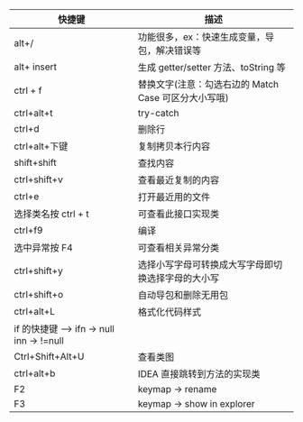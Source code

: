| 快捷键                                  | 描述                                |
| ----------------------------------------- |-----------------------------------|
| alt+/                                     | 功能很多，ex：快速生成变量，导包，解决错误等           |
| alt+ insert                               | 生成 getter/setter 方法、toString 等    |
| ctrl + f                                  | 替换文字(注意：勾选右边的 Match Case 可区分大小写哦) |
| ctrl+alt+t                                | try-catch                         |
| ctrl+d                                    | 删除行                               |
| ctrl+alt+下键                             | 复制拷贝本行内容                          |
| shift+shift                               | 查找内容                              |
| ctrl+shift+v                              | 查看最近复制的内容                         |
| ctrl+e                                    | 打开最近用的文件                          |
| 选择类名按 ctrl + t                       | 可查看此接口实现类                         |
| ctrl+f9                                   | 编译                                |
| 选中异常按 F4                             | 可查看相关异常分类                         |
| ctrl+shift+y                              | 选择小写字母可转换成大写字母即切换选择字母的大小写         |
| ctrl+shift+o                              | 自动导包和删除无用包                        |
| ctrl+alt+L                                | 格式化代码样式                           |
| if 的快捷键 --> ifn -> null inn -> !=null |                                   |
| Ctrl+Shift+Alt+U                          | 查看类图                              |
| ctrl+alt+b                                | IDEA 直接跳转到方法的实现类                  |
| F2                                        | keymap -> rename                  |
| F3                                        | keymap -> show in explorer        |
